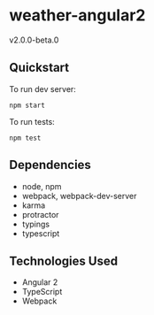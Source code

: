 # weather-angular2
v2.0.0-beta.0

## Quickstart
To run dev server:

```
npm start
```

To run tests:

```
npm test
```

## Dependencies
* node, npm
* webpack, webpack-dev-server
* karma
* protractor
* typings
* typescript

## Technologies Used
* Angular 2
* TypeScript
* Webpack